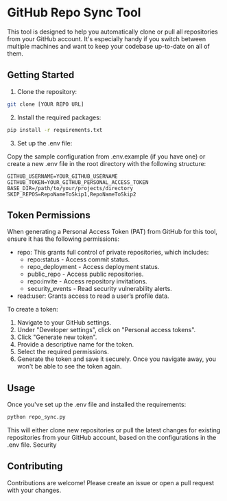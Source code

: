# GitHub Repo Sync Tool

This tool is designed to help you automatically clone or pull all repositories from your GitHub account. It's especially handy if you switch between multiple machines and want to keep your codebase up-to-date on all of them.
## Getting Started

1. Clone the repository:

```bash
git clone [YOUR REPO URL]
```

2. Install the required packages:

```bash
pip install -r requirements.txt
```

3. Set up the .env file:

Copy the sample configuration from .env.example (if you have one) or create a new .env file in the root directory with the following structure:

```dotenv
GITHUB_USERNAME=YOUR_GITHUB_USERNAME
GITHUB_TOKEN=YOUR_GITHUB_PERSONAL_ACCESS_TOKEN
BASE_DIR=/path/to/your/projects/directory
SKIP_REPOS=RepoNameToSkip1,RepoNameToSkip2
```

## Token Permissions

When generating a Personal Access Token (PAT) from GitHub for this tool, ensure it has the following permissions:

- repo: This grants full control of private repositories, which includes:
    - repo:status - Access commit status.
    - repo_deployment - Access deployment status.
    - public_repo - Access public repositories.
    - repo:invite - Access repository invitations.
    - security_events - Read security vulnerability alerts.
- read:user: Grants access to read a user’s profile data.

To create a token:

1. Navigate to your GitHub settings.
2. Under "Developer settings", click on "Personal access tokens".
3. Click "Generate new token".
4. Provide a descriptive name for the token.
5. Select the required permissions.
6. Generate the token and save it securely. Once you navigate away, you won't be able to see the token again.

## Usage

Once you've set up the .env file and installed the requirements:

```bash
python repo_sync.py
```

This will either clone new repositories or pull the latest changes for existing repositories from your GitHub account, based on the configurations in the .env file.
Security

## Contributing

Contributions are welcome! Please create an issue or open a pull request with your changes.